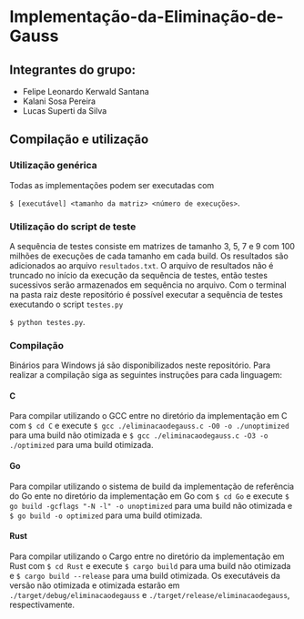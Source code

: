 # Implementação-da-Eliminação-de-Gauss
## Integrantes do grupo:
- Felipe Leonardo Kerwald Santana
- Kalani Sosa Pereira
- Lucas Superti da Silva

## Compilação e utilização
### Utilização genérica
Todas as implementações podem ser executadas com

`$ [executável] <tamanho da matriz> <número de execuções>`.

### Utilização do script de teste
A sequência de testes consiste em matrizes de tamanho 3, 5, 7 e 9 com 100 milhões de execuções de cada tamanho em cada build. Os resultados são adicionados ao arquivo `resultados.txt`. O arquivo de resultados não é truncado no início da execução da sequência de testes, então testes sucessivos serão armazenados em sequência no arquivo. Com o terminal na pasta raiz deste repositório é possível executar a sequência de testes executando o script `testes.py`

`$ python testes.py`.

### Compilação
Binários para Windows já são disponibilizados neste repositório. Para realizar a compilação siga as seguintes instruções para cada linguagem:
#### C
Para compilar utilizando o GCC entre no diretório da implementação em C com `$ cd C` e execute `$ gcc ./eliminacaodegauss.c -O0 -o ./unoptimized` para uma build não otimizada e `$ gcc ./eliminacaodegauss.c -O3 -o ./optimized` para uma build otimizada.
#### Go
Para compilar utilizando o sistema de build da implementação de referência do Go ente no diretório da implementação em Go com `$ cd Go` e execute `$ go build -gcflags "-N -l" -o unoptimized` para uma build não otimizada e `$ go build -o optimized` para uma build otimizada.
#### Rust
Para compilar utilizando o Cargo entre no diretório da implementação em Rust com `$ cd Rust` e execute `$ cargo build` para uma build não otimizada e `$ cargo build --release` para uma build otimizada. Os executáveis da versão não otimizada e otimizada estarão em `./target/debug/eliminacaodegauss` e `./target/release/eliminacaodegauss`, respectivamente.
